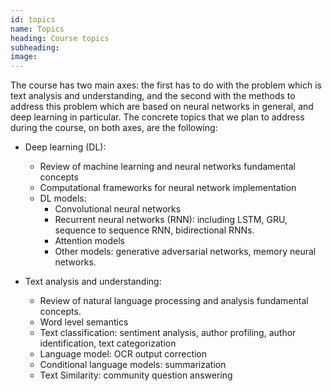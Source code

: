 ```yaml
---
id: topics
name: Topics
heading: Course topics
subheading: 
image: 
---
```


The course has two main axes: the first has to do with the problem which is text analysis and understanding, and the second with the methods to address this problem which are based on neural networks in general, and deep learning in particular. The concrete topics that we plan to address during the course, on both axes, are the following:

* Deep learning (DL): 
  * Review of machine learning and neural networks fundamental concepts
  * Computational frameworks for neural network implementation
  * DL models:
    * Convolutional neural networks
    * Recurrent neural networks (RNN): including LSTM, GRU, sequence to sequence RNN, bidirectional RNNs.
    * Attention models
    * Other models: generative adversarial networks, memory neural networks.

* Text analysis and understanding:
  * Review of natural language processing and analysis fundamental concepts.
  * Word level semantics
  * Text classification: sentiment analysis, author profiling, author identification, text categorization
  * Language model: OCR output correction
  * Conditional language models: summarization 
  * Text Similarity: community question answering

